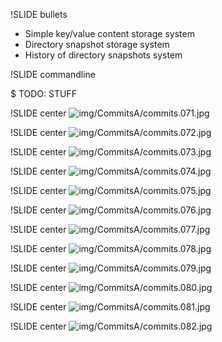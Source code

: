 !SLIDE bullets

* Simple key/value content storage system
* Directory snapshot storage system
* History of directory snapshots system

!SLIDE commandline

$ TODO: STUFF

!SLIDE center
![img/CommitsA/commits.071.jpg](img/CommitsA/commits.071.jpg)

!SLIDE center
![img/CommitsA/commits.072.jpg](img/CommitsA/commits.072.jpg)

!SLIDE center
![img/CommitsA/commits.073.jpg](img/CommitsA/commits.073.jpg)

!SLIDE center
![img/CommitsA/commits.074.jpg](img/CommitsA/commits.074.jpg)

!SLIDE center
![img/CommitsA/commits.075.jpg](img/CommitsA/commits.075.jpg)

!SLIDE center
![img/CommitsA/commits.076.jpg](img/CommitsA/commits.076.jpg)

!SLIDE center
![img/CommitsA/commits.077.jpg](img/CommitsA/commits.077.jpg)

!SLIDE center
![img/CommitsA/commits.078.jpg](img/CommitsA/commits.078.jpg)

!SLIDE center
![img/CommitsA/commits.079.jpg](img/CommitsA/commits.079.jpg)

!SLIDE center
![img/CommitsA/commits.080.jpg](img/CommitsA/commits.080.jpg)

!SLIDE center
![img/CommitsA/commits.081.jpg](img/CommitsA/commits.081.jpg)

!SLIDE center
![img/CommitsA/commits.082.jpg](img/CommitsA/commits.082.jpg)



